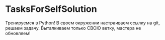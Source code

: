 # TasksForSelfSolution
Тренируемся в Python!
В своем окружении настраиваем ссылку на git, решаем задачу.
Выталкиваем только СВОЮ ветку, мастера не обновляем!
